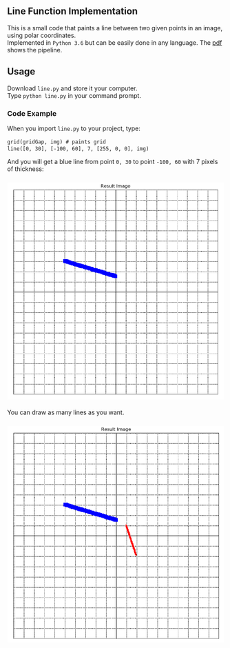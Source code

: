## Line Function Implementation

This is a small code that paints a line between two given points in an image, using polar coordinates. <br />
Implemented in `Python 3.6` but can be easily done in any language. The [pdf](https://github.com/the-other-mariana/code-journal/blob/master/line/CJ03_PolarLine.pdf) shows the pipeline. <br />

## Usage 

Download `line.py` and store it your computer. <br />
Type `python line.py` in your command prompt. <br />

### Code Example

When you import `line.py` to your project, type: <br />

```
grid(gridGap, img) # paints grid
line([0, 30], [-100, 60], 7, [255, 0, 0], img)
```

And you will get a blue line from point `0, 30` to point `-100, 60` with 7 pixels of thickness: <br />

### ![alt text](https://github.com/the-other-mariana/code-journal/blob/master/line/output/blue-line.png?raw=true)<br />

You can draw as many lines as you want. <br />

### ![alt text](https://github.com/the-other-mariana/code-journal/blob/master/line/output/red-blue-lines.png?raw=true)<br />
